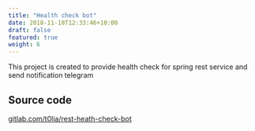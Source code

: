 ```yaml
---
title: "Health check bot"
date: 2018-11-18T12:33:46+10:00
draft: false
featured: true
weight: 6
---
```


This project is created to provide health check for spring rest service and
send notification telegram


## Source code

[gitlab.com/t0lia/rest-heath-check-bot](https://gitlab.com/t0lia/rest-heath-check-bot)